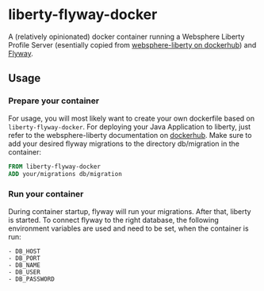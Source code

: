 # liberty-flyway-docker

A (relatively opinionated) docker container running a Websphere Liberty Profile Server (esentially copied from [websphere-liberty on dockerhub](https://hub.docker.com/_/websphere-liberty/])) and [Flyway](https://flywaydb.org/).

## Usage

### Prepare your container

For usage, you will most likely want to create your own dockerfile based on `liberty-flyway-docker`.
For deploying your Java Application to liberty, just refer to the websphere-liberty documentation on [dockerhub](https://hub.docker.com/_/websphere-liberty/).
Make sure to add your desired flyway migrations to the directory db/migration in the container:
```Dockerfile
FROM liberty-flyway-docker
ADD your/migrations db/migration
``` 

### Run your container

During container startup, flyway will run your migrations. After that, liberty is started.
To connect flyway to the right database, the following environment variables are used and need to be set, when the container is run:

    - DB_HOST
    - DB_PORT
    - DB_NAME
    - DB_USER
    - DB_PASSWORD
